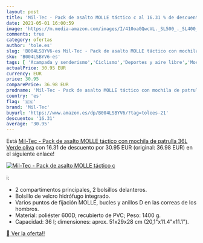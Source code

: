 ```yaml
---
layout: post
title: 'Mil-Tec - Pack de asalto MOLLE táctico c al 16.31 % de descuento'
date: 2021-05-01 16:00:59
image: 'https://m.media-amazon.com/images/I/410oaGQwcVL._SL500_._SL400_.jpg'
comments: true
category: ofertas
author: 'tole.es'
slug: 'B004LSBYV6-es Mil-Tec - Pack de asalto MOLLE táctico con mochila de...'
sku: 'B004LSBYV6-es'
tags: [ 'Acampada y senderismo','Ciclismo','Deportes y aire libre','Mochilas de marcha','Mochilas y bolsas','Ropa y equipamiento para ocio al aire libre','Ropa y equipo para deportes','mil-tec','mochila', ]
actualPrice: 30.95 EUR
currency: EUR
price: 30.95
comparePrice: 36.98 EUR
prodname: 'Mil-Tec - Pack de asalto MOLLE táctico con mochila de patrulla 36L  Verde oliva'
country: 'es'
flag: '🇪🇸'
brand: 'Mil-Tec'
buyurl: 'https://www.amazon.es/dp/B004LSBYV6/?tag=tolees-21'
descuento: '16.31'
average: '30.95'
---
```


Está [Mil-Tec - Pack de asalto MOLLE táctico con mochila de patrulla 36L  Verde oliva](https://www.amazon.es/dp/B004LSBYV6/?tag=tolees-21) con 16.31 de descuento por 30.95 EUR (original: 36.98 EUR) en el siguiente enlace!

[![Mil-Tec - Pack de asalto MOLLE táctico c](https://m.media-amazon.com/images/I/410oaGQwcVL._SL500_._SL400_.jpg)](https://www.amazon.es/dp/B004LSBYV6/?tag=tolees-21)

ℹ️:

- 2 compartimentos principales, 2 bolsillos delanteros.
- Bolsillo de velcro hidrófugo integrado.
- Varios puntos de fijación MOLLE, bucles y anillos D en las correas de los hombros.
- Material: poliéster 600D, recubierto de PVC; Peso: 1400 g.
- Capacidad: 36 l; dimensiones: aprox. 51x29x28 cm (20,1"x11.4"x11.1").

[🛒 Ver la oferta!!](https://www.amazon.es/dp/B004LSBYV6/?tag=tolees-21)
